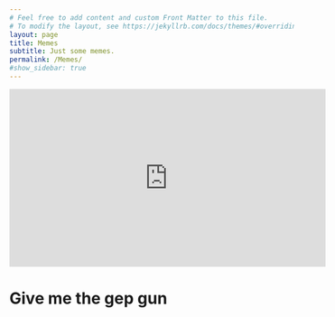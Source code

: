 ```yaml
---
# Feel free to add content and custom Front Matter to this file.
# To modify the layout, see https://jekyllrb.com/docs/themes/#overriding-theme-defaults
layout: page
title: Memes
subtitle: Just some memes.
permalink: /Memes/
#show_sidebar: true
---
```



<iframe width="560" height="315" src="https://www.youtube.com/embed/t3ozAGSfiZw" frameborder="0" allow="accelerometer; autoplay; clipboard-write; encrypted-media; gyroscope; picture-in-picture" allowfullscreen></iframe>

# Give me the gep gun
